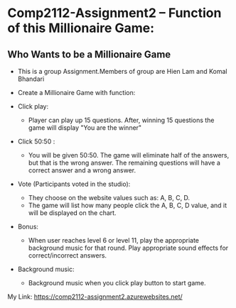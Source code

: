 # Comp2112-Assignment2 – Function of this Millionaire Game:

## Who Wants to be a Millionaire Game


-	This is a group Assignment.Members of group are Hien Lam and Komal Bhandari

-	Create a Millionaire Game with function:

- Click play:

  - Player can play up 15 questions. After, winning 15 questions the game will display "You are the winner"

- Click 50:50 :

  - You will be given 50:50. The game will eliminate half of the answers, but that is the wrong answer. The remaining questions will have a correct answer and a wrong answer.

- Vote (Participants voted in the studio):

  - They choose on the website values such as: A, B, C, D.
  - The game will list how many people click the A, B, C, D value, and it will be displayed on the chart.

- Bonus:

  - When user reaches level 6 or level 11, play the appropriate background music for that round.  Play appropriate sound effects for correct/incorrect answers.

- Background music:

  - Background music when you click play button to start game.
  

 My Link: https://comp2112-assignment2.azurewebsites.net/
